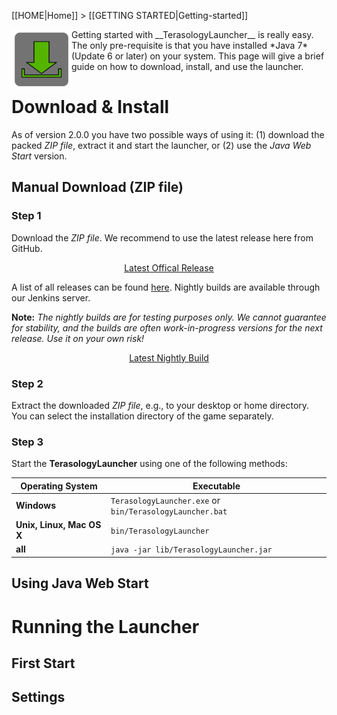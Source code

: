 [[HOME|Home]] > [[GETTING STARTED|Getting-started]]

<img align="left" width="96px" src="images/download.png"/> 
Getting started with __TerasologyLauncher__ is really easy. The only pre-requisite is that you have installed *Java 7* 
(Update 6 or later) on your system. This page will give a brief guide on how to download, install, and use the launcher.

# Download &amp; Install

As of version 2.0.0 you have two possible ways of using it: (1) download the packed *ZIP file*, extract it and start the 
launcher, or (2) use the *Java Web Start* version.

## Manual Download (ZIP file)
### Step 1
Download the *ZIP file*. We recommend to use the latest release here from GitHub.
<p align="center">
<a href="https://github.com/MovingBlocks/TerasologyLauncher/releases/latest">Latest Offical Release</a>
</p>

A list of all releases can be found [here](https://github.com/MovingBlocks/TerasologyLauncher/releases/). 
Nightly builds are available through our Jenkins server. 

__Note:__ *The nightly builds are for testing purposes only. We cannot guarantee for stability, and the builds are often
work-in-progress versions for the next release. Use it on your own risk!*

<p align="center">
<a href="jenkins.terasology.org/job/TerasologyLauncherNightly/lastStableBuild/artifact/build/distributions/TerasologyLauncher.zip">Latest Nightly Build</a>
</p>

### Step 2
Extract the downloaded *ZIP file*, e.g., to your desktop or home directory. You can select the installation directory
 of the game separately.

### Step 3
Start the __TerasologyLauncher__ using one of the following methods:

| Operating System          | Executable |
|-------------------------| ---------- |
| __Windows__               | `TerasologyLauncher.exe` or `bin/TerasologyLauncher.bat` |
| __Unix, Linux, Mac OS X__ | `bin/TerasologyLauncher` |
| __all__                   | `java -jar lib/TerasologyLauncher.jar` |
 
## Using Java Web Start


# Running the Launcher
 
## First Start

## Settings

